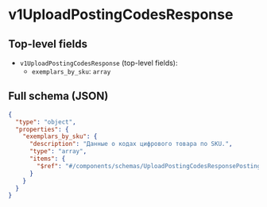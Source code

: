 # v1UploadPostingCodesResponse

## Top-level fields
- `v1UploadPostingCodesResponse` (top-level fields):
  - `exemplars_by_sku`: `array`

## Full schema (JSON)
```json
{
  "type": "object",
  "properties": {
    "exemplars_by_sku": {
      "description": "Данные о кодах цифрового товара по SKU.",
      "type": "array",
      "items": {
        "$ref": "#/components/schemas/UploadPostingCodesResponsePostingExemplarInfo"
      }
    }
  }
}
```
